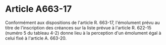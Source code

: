 # Article A663-17

Conformément aux dispositions de l'article R. 663-17, l'émolument prévu au titre de l'inscription des créances sur la liste prévue à l'article R. 622-15 (numéro 5 du tableau 4-2) donne lieu à la perception d'un émolument égal à celui fixé à l'article A. 663-20.
